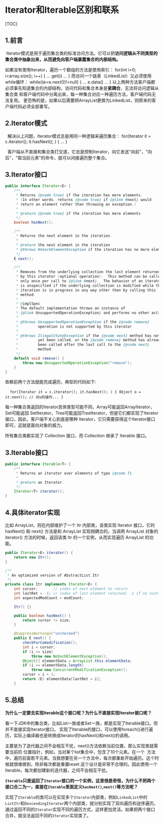 # Iterator和Iterable区别和联系

[TOC]

## 1.前言

 Iterator模式是用于遍历集合类的标准访问方法。它可以把**访问逻辑从不同类型的集合类中抽象出来，从而避免向客户端暴露集合的内部结构。**

 如果没有使用Iterator，遍历一个数组的方法是使用索引： for(int i=0; i<array.size(); i++) { ... get(i) ... }
​ 而访问一个链表（LinkedList）又必须使用while循环： while((e=e.next())!=null) { ... e.data() ... } 
 以上两种方法客户端都必须事先知道集合的内部结构，访问代码和集合本身是**紧耦合**，无法将访问逻辑从集合类	        和客户端代码中分离出来，每一种集合对应一种遍历方法，客户端代码无法复用。
 更恐怖的是，如果以后需要把ArrayList更换为LinkedList，则原来的客户端代码必须全部重写。

## 2.Iterator模式

  解决以上问题，Iterator模式总是用同一种逻辑来遍历集合： for(Iterator it = c.iterator(); it.hasNext(); ) { ... } 

  客户端从不直接和集合类打交道，它总是控制Iterator，向它发送"向前"，"向后"，"取当前元素"的命令，就可以间接遍历整个集合。

## 3.Iterator接口

```java
public interface Iterator<E> {
    /**
     * Returns {@code true} if the iteration has more elements.
     * (In other words, returns {@code true} if {@link #next} would
     * return an element rather than throwing an exception.)
     *
     * @return {@code true} if the iteration has more elements
     */
    boolean hasNext();

    /**
     * Returns the next element in the iteration.
     *
     * @return the next element in the iteration
     * @throws NoSuchElementException if the iteration has no more elements
     */
    E next();

    /**
     * Removes from the underlying collection the last element returned
     * by this iterator (optional operation).  This method can be called
     * only once per call to {@link #next}.  The behavior of an iterator
     * is unspecified if the underlying collection is modified while the
     * iteration is in progress in any way other than by calling this
     * method.
     *
     * @implSpec
     * The default implementation throws an instance of
     * {@link UnsupportedOperationException} and performs no other action.
     *
     * @throws UnsupportedOperationException if the {@code remove}
     *         operation is not supported by this iterator
     *
     * @throws IllegalStateException if the {@code next} method has not
     *         yet been called, or the {@code remove} method has already
     *         been called after the last call to the {@code next}
     *         method
     */
    default void remove() {
        throw new UnsupportedOperationException("remove");
    }
}
```

依赖前两个方法就能完成遍历，典型的代码如下:

    `for(Iterator it = c.iterator(); it.hasNext(); ) { Object o = it.next(); // 对o的操作... } `

 每一种集合类返回的Iterator具体类型可能不同，Array可能返回ArrayIterator，Set可能返回 SetIterator，Tree可能返回TreeIterator，但是它们都实现了Iterator接口，因此，客户端不关心到底是哪种 Iterator，它只需要获得这个Iterator接口即可，这就是面向对象的威力。 

所有集合类都实现了 Collection 接口，而 Collection 继承了 Iterable 接口。

## 3.Iterable接口

```java
public interface Iterable<T> {
    /**
     * Returns an iterator over elements of type {@code T}.
     *
     * @return an Iterator.
     */
    Iterator<T> iterator();
}
```

## 4.具体iterator实现

比如 ArrayList，则在内部维护了一个 Itr 内部类，该类实现 Iterator 接口，它的hasNext() 和 next() 方法是和 ArrayList 实现相耦合的。当调用 ArrayList 对象的 iterator() 方法的时候，返回该类 Itr 的一个实例，从而实现遍历 ArrayList 的功能。

```java
public Iterator<E> iterator() {
    return new Itr();
}

/**
 * An optimized version of AbstractList.Itr
 */
private class Itr implements Iterator<E> {
    int cursor;       // index of next element to return
    int lastRet = -1; // index of last element returned; -1 if no such
    int expectedModCount = modCount;

    Itr() {}

    public boolean hasNext() {
        return cursor != size;
    }

    @SuppressWarnings("unchecked")
    public E next() {
        checkForComodification();
        int i = cursor;
        if (i >= size)
            throw new NoSuchElementException();
        Object[] elementData = ArrayList.this.elementData;
        if (i >= elementData.length)
            throw new ConcurrentModificationException();
        cursor = i + 1;
        return (E) elementData[lastRet = i];
    }
```

## 5.总结

**为什么一定要去实现Iterable这个接口呢？为什么不直接实现Iterator接口呢？**

​        看一下JDK中的集合类，比如List一族或者Set一族，都是实现了Iterable接口。但并不直接实现Iterator接口。 实现了Iterable的接口，可以使用foreach()进行遍历，实际上编译器也是转换成iterator的hasNext()和next()的调用。

​	主要是为了迭代器之间不会相互干扰，next()方法依赖当前位置，那么实现类就需要当前的 位置指针，例如，当对某个list集合中，包含了10个元素。在一个  方法中，遍历前面若干元素。当我想要在另一个方法中，每次都重新开始遍历。这个时候就很难做到，除非每次都是重置reset 这个设计是非常不合理的。因此使用一个Iterable，每次都创建新的迭代器，之间不会相互干扰。

**`Iterable`只是返回了`Iterator`接口的一个实例，这里很是奇怪，为什么不把两个接口合二为一，直接在`Iterable`里面定义`hasNext()`,`next()`等方法呢？**

实现了`Iterable`的类可以在实现多个`Iterator`内部类，例如`LinkedList`中的`ListItr`和`DescendingIterator`两个内部类，就分别实现了双向遍历和逆序遍历。通过返回不同的`Iterator`实现不同的遍历方式，这样更加灵活。如果把两个接口合并，就没法返回不同的`Iterator`实现类了。

 

 

 

 

 